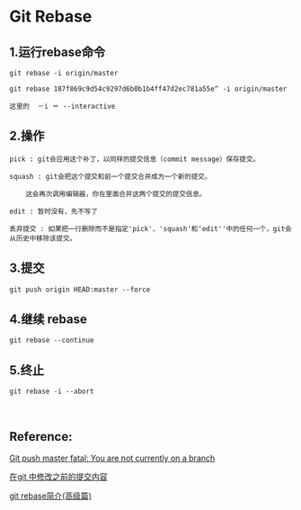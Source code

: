 # Git Rebase
 


 

## 1.运行rebase命令
 
    git rebase -i origin/master
    
    git rebase 187f869c9d54c9297d6b0b1b4ff47d2ec781a55e^ -i origin/master
    
    这里的  －i ＝ --interactive 


## 2.操作

    pick : git会应用这个补丁，以同样的提交信息（commit message）保存提交。

    squash : git会把这个提交和前一个提交合并成为一个新的提交。
    
        这会再次调用编辑器，你在里面合并这两个提交的提交信息。

    edit : 暂时没有，先不写了

    丢弃提交 : 如果把一行删除而不是指定'pick'、'squash'和‘edit''中的任何一个，git会从历史中移除该提交。
    

## 3.提交

    git push origin HEAD:master --force
    

## 4.继续 rebase

    git rebase --continue


## 5.终止

    git rebase -i --abort    
    
<br/>

## Reference:

[Git push master fatal: You are not currently on a branch](https://stackoverflow.com/questions/30471557/git-push-master-fatal-you-are-not-currently-on-a-branch)

[在git 中修改之前的提交内容](https://blog.csdn.net/wangbole/article/details/8552808)

[git rebase简介(高级篇)](https://blog.csdn.net/hudashi/article/details/7664651)

